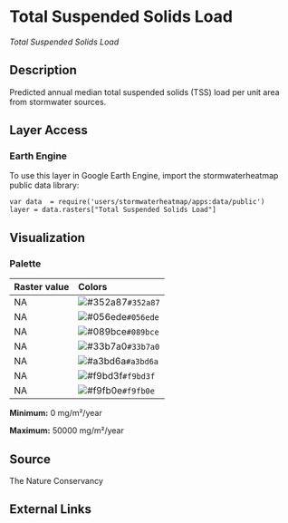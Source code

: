 Total Suspended Solids Load
================

*Total Suspended Solids Load*

## Description

Predicted annual median total suspended solids (TSS) load per unit area from
stormwater sources.

## Layer Access

### Earth Engine

To use this layer in Google Earth Engine, import the stormwaterheatmap
public data library:

    var data  = require('users/stormwaterheatmap/apps:data/public')
    layer = data.rasters["Total Suspended Solids Load"]

## Visualization

### Palette

| Raster value | Colors                                                                    |
|:-------------|:--------------------------------------------------------------------------|
| NA           | ![\#352a87](https://via.placeholder.com/15/352a87/000000?text=+)`#352a87` |
| NA           | ![\#056ede](https://via.placeholder.com/15/056ede/000000?text=+)`#056ede` |
| NA           | ![\#089bce](https://via.placeholder.com/15/089bce/000000?text=+)`#089bce` |
| NA           | ![\#33b7a0](https://via.placeholder.com/15/33b7a0/000000?text=+)`#33b7a0` |
| NA           | ![\#a3bd6a](https://via.placeholder.com/15/a3bd6a/000000?text=+)`#a3bd6a` |
| NA           | ![\#f9bd3f](https://via.placeholder.com/15/f9bd3f/000000?text=+)`#f9bd3f` |
| NA           | ![\#f9fb0e](https://via.placeholder.com/15/f9fb0e/000000?text=+)`#f9fb0e` |

**Minimum:** 0 mg/m²/year

**Maximum:** 50000 mg/m²/year

## Source

The Nature Conservancy

## External Links
